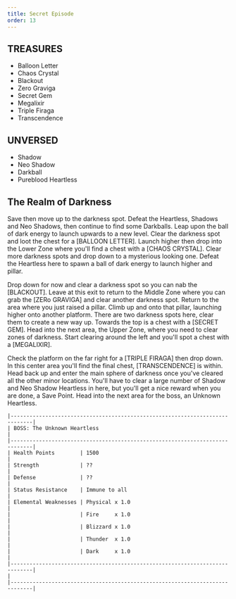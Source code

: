 ```yaml
---
title: Secret Episode
order: 13
---
```



##         TREASURES ##

*  Balloon Letter
*  Chaos Crystal
*  Blackout
*  Zero Graviga
*  Secret Gem
*  Megalixir
*  Triple Firaga
*  Transcendence

##         UNVERSED ##

* Shadow
* Neo Shadow
* Darkball
* Pureblood Heartless

## The Realm of Darkness ##

Save then move up to the darkness spot. Defeat the Heartless, Shadows and
Neo Shadows, then continue to find some Darkballs. Leap upon the ball of dark
energy to launch upwards to a new level. Clear the darkness spot and loot the
chest for a [BALLOON LETTER]. Launch higher then drop into the Lower Zone where
you'll find a chest with a [CHAOS CRYSTAL]. Clear more darkness spots and drop
down to a mysterious looking one. Defeat the Heartless here to spawn a ball of
dark energy to launch higher and pillar.

Drop down for now and clear a darkness spot so you can nab the [BLACKOUT].
Leave at this exit to return to the Middle Zone where you can grab the [ZERo
GRAVIGA] and clear another darkness spot. Return to the area where you just
raised a pillar. Climb up and onto that pillar, launching higher onto another
platform. There are two darkness spots here, clear them to create a new way up.
Towards the top is a chest with a [SECRET GEM]. Head into the next area, the
Upper Zone, where you need to clear zones of darkness. Start clearing around the
left and you'll spot a chest with a [MEGALIXIR].

Check the platform on the far right for a [TRIPLE FIRAGA] then drop down. In
this center area you'll find the final chest, [TRANSCENDENCE] is within. Head
back up and enter the main sphere of darkness once you've cleared all the other
minor locations. You'll have to clear a large number of Shadow and Neo Shadow
Heartless in here, but you'll get a nice reward when you are done, a Save Point.
Head into the next area for the boss, an Unknown Heartless.

```
|-----------------------------------------------------------------------------|
| BOSS: The Unknown Heartless                                                 |
|-----------------------------------------------------------------------------|
| Health Points        | 1500                                                 |
| Strength             | ??                                                   |
| Defense              | ??                                                   |
| Status Resistance    | Immune to all                                        |
| Elemental Weaknesses | Physical x 1.0                                       |
|                      | Fire     x 1.0                                       |
|                      | Blizzard x 1.0                                       |
|                      | Thunder  x 1.0                                       |
|                      | Dark     x 1.0                                       |
|-----------------------------------------------------------------------------|
|
|-----------------------------------------------------------------------------|
```


